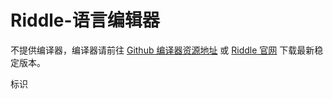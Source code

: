 # Riddle-语言编辑器

不提供编译器，编译器请前往 [Github 编译器资源地址](https://github.com/wangziwenhk/Riddle-Language/) 或 [Riddle 官网](https://2840rr9987.zicp.fun/) 下载最新稳定版本。

标识
